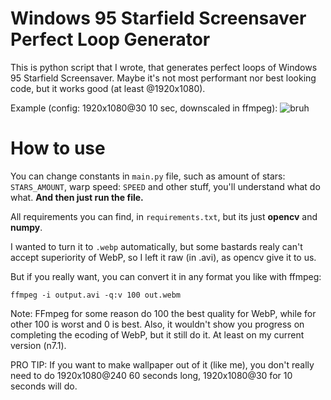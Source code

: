 # Windows 95 Starfield Screensaver Perfect Loop Generator
This is python script that I wrote, that generates perfect loops of Windows 95 Starfield Screensaver. 
Maybe it's not most performant nor best looking code, but it works good (at least @1920x1080).

Example (config: 1920x1080@30 10 sec, downscaled in ffmpeg):
![bruh](https://github.com/user-attachments/assets/fa18a9a7-2e99-4a01-a5e2-16127b680f8e)


# How to use
You can change constants in `main.py` file, such as amount of stars: `STARS_AMOUNT`, warp speed: `SPEED` and other stuff, you'll understand what do what.
**And then just run the file.**

All requirements you can find, in `requirements.txt`, but its just **opencv** and **numpy**.

I wanted to turn it to `.webp` automatically, but some bastards realy can't accept superiority of WebP, so I left it raw (in .avi), as opencv give it to us.

But if you really want, you can convert it in any format you like with ffmpeg:
```
ffmpeg -i output.avi -q:v 100 out.webm
```
Note: FFmpeg for some reason do 100 the best quality for WebP, while for other 100 is worst and 0 is best. Also, it wouldn't show you progress on completing the ecoding of WebP, but it still do it. At least on my current version (n7.1).

PRO TIP: If you want to make wallpaper out of it (like me), you don't really need to do 1920x1080@240 60 seconds long, 1920x1080@30 for 10 seconds will do.
